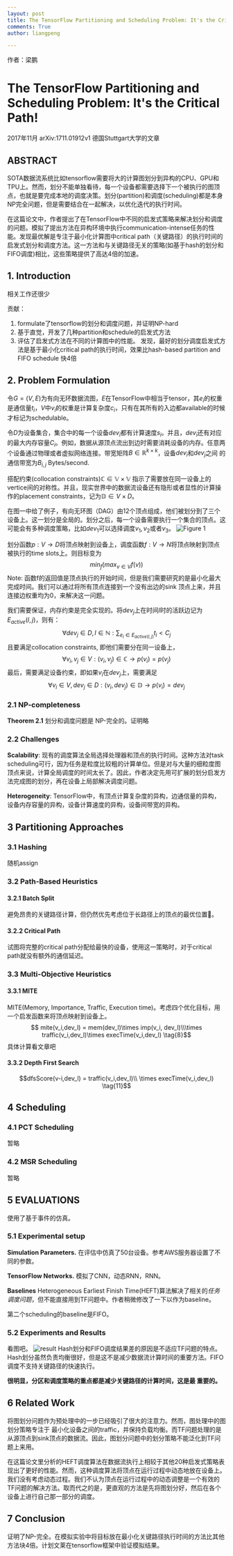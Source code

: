 ```yaml
---
layout: post
title: The TensorFlow Partitioning and Scheduling Problem: It's the Critical Path!
comments: True
author: liangpeng

---
```


作者：梁鹏

# The TensorFlow Partitioning and Scheduling Problem: It's the Critical Path!

2017年11月 arXiv:1711.01912v1 德国Stuttgart大学的文章
## ABSTRACT

SOTA数据流系统比如tensorflow需要将大的计算图划分到异构的CPU、GPU和TPU上。然而，划分不能单独看待，每一个设备都需要选择下一个被执行的图顶点，也就是要完成本地的调度决策。划分(partition)和调度(scheduling)都是本身NP完全问题，但是需要结合在一起解决，以优化迭代的执行时间。

在这篇论文中，作者提出了在TensorFlow中不同的启发式策略来解决划分和调度的问题。模拟了提出方法在异构环境中执行communication-intense任务的性能。发现最优解是专注于最小化计算图中critical path（关键路径）的执行时间的启发式划分和调度方法。这一方法和与关键路径无关的策略(如基于hash的划分和FIFO调度)相比，这些策略提供了高达4倍的加速。


## 1. Introduction
相关工作还很少

贡献：
1. formulate了tensorflow的划分和调度问题，并证明NP-hard
2. 基于直觉，开发了几种partition和schedule的启发式方法
3. 评估了启发式方法在不同的计算图中的性能。
发现，最好的划分调度启发式方法是基于最小化critical path的执行时间，效果比hash-based partition and FIFO schedule 快4倍

##  2. Problem Formulation
令$G=(V,E)$为有向无环数据流图，$E$在TensorFlow中相当于tensor，其$e_i$的权重是通信量$t_i$，$V$中$v_i$的权重是计算复杂度$c_i$，只有在其所有的入边都available的时候才标记为schedulable。

令$D$为设备集合，集合中的每一个设备$dev_i$都有计算速度$s_i$。并且，$dev_i$还有对应的最大内存容量$C_i$。例如，数据从源顶点流出到边时需要消耗设备的内存。任意两个设备通过物理或者虚拟网络连接。带宽矩阵$B \in \mathbb{R}^{k\times k}$，设备$dev_i$和$dev_j$之间 的通信带宽为$B_{i,j}$ Bytes/second.

搭配约束(collocation constraints)$\mathbb{C \in V\times V}$ 指示了需要放在同一设备上的vertice间的对称性。并且，现实世界中的数据流设备还有隐形或者显性的计算操作的placement constraints，记为$\mathbb{D}\in V\times D$。

在图一中给了例子，有向无环图（DAG）由12个顶点组成，他们被划分到了三个设备上。这一划分是全局的。划分之后，每一个设备需要执行一个集合的顶点。这可能会有多种调度策略，比如$dev_1$可以选择调度$v_1,v_2$或者$v_3$。
![Figure 1](pictures/tensorflow_partition_schedule/1.png)

划分函数$p:V \to D$将顶点映射到设备上，调度函数$f:V \to N$将顶点映射到顶点被执行的time slots上。则目标变为 
$$min_f(max_{v\in V}f(v))\tag{1}$$ 
Note: 函数f的返回值是顶点执行的开始时间，但是我们需要研究的是最小化最大完成时间。我们可以通过将所有顶点连接到一个没有出边的sink 顶点上来，并且连接边权重均为0，来解决这一问题。

我们需要保证，内存约束是完全实现的。将$dev_j$上在时间$l$时的活跃边记为$E_{active}(l,j)$，则有：
$$\forall dev_j \in D, l \in \mathbb{N}:\sum_{e_i \in E_{active(l,j)}}t_i \lt C_j \tag{2}$$
且要满足collocation constraints, 即他们需要分在同一设备上，
$$\forall v_i,v_j \in V: (v_i,v_j)\in \mathbb{C}\to p(v_i)=p(v_j) \tag{3}$$
最后，需要满足设备约束，即如果$v_i$在$dev_j$上，需要满足
$$\forall v_i \in V, dev_j \in D: (v_i,dev_j)\in \mathbb{D}\to p(v_i)=dev_j \tag{4}$$

### 2.1 NP-completeness
**Theorem 2.1** 划分和调度问题是 NP-完全的。证明略

### 2.2 Challenges
**Scalability**: 现有的调度算法全局选择处理器和顶点的执行时间。这种方法对task scheduling可行，因为任务是粒度比较粗的计算单位。但是对与大量的细粒度图顶点来说，计算全局调度的时间太长了。因此，作者决定先用可扩展的划分启发方法完成图的划分，再在设备上局部解决调度问题。

**Heterogeneity**: TensorFlow中，有顶点计算复杂度的异构，边通信量的异构，设备内存容量的异构，设备计算速度的异构，设备间带宽的异构。

## 3 Partitioning Approaches
### 3.1 Hashing
随机assign
### 3.2 Path-Based Heuristics
#### 3.2.1 Batch Split 
避免昂贵的关键路径计算，但仍然优先考虑位于长路径上的顶点的最优位置。
#### 3.2.2 Critical Path
试图将完整的critical path分配给最快的设备，使用这一策略时，对于critical path就没有额外的通信延迟。
### 3.3 Multi-Objective Heuristics
#### 3.3.1 MITE
MITE(Memory, Importance, Traffic, Execution time)。考虑四个优化目标，用一个启发函数来将顶点映射到设备上。
$$ mite(v_i,dev_l) = mem(dev_l)\times imp(v_i, dev_l)\\\times traffic(v_i,dev_l)\times execTime(v_i,dev_l) \tag{8}$$
具体计算看文章吧
#### 3.3.2 Depth First Search
$$dfsScore(v-i,dev_l) = traffic(v_i,dev_l)\\ \times execTime(v_i,dev_l) \tag{11}$$

## 4 Scheduling
### 4.1 PCT Scheduling
暂略
### 4.2 MSR Scheduling
暂略

## 5 EVALUATIONS
使用了基于事件的仿真。
### 5.1 Experimental setup
**Simulation Parameters.** 在评估中仿真了50台设备。参考AWS服务器设置了不同的参数。

**TensorFlow Networks.** 模拟了CNN，动态RNN，RNN。

**Baselines** Heterogeneous Earliest Finish Time(HEFT)算法解决了相关的*任务调度问题*，但不能直接用到TF问题中。作者稍微修改了一下以作为baseline。

第二个scheduling的baseline是FIFO。

### 5.2 Experiments and Results
看图吧。
![result](pictures/tensorflow_partition_schedule/3.png)
Hash划分和FIFO调度结果差的原因是不适应TF问题的特点。Hash划分虽然负责均衡很好，但是这不是减少数据流计算时间的重要方法。FIFO调度不支持关键路径的快速执行。

**很明显，分区和调度策略的重点都是减少关键路径的计算时间，这是最
重要的。**


## 6 Related Work
将图划分问题作为预处理中的一步已经吸引了很大的注意力。然而，图处理中的图划分策略专注于 最小化设备之间的traffic，并保持负载均衡。而TF问题处理的是从源顶点到sink顶点的数据流。因此，图划分问题中的划分策略不能泛化到TF问题上来用。

在这篇论文里分析的HEFT调度算法在数据流执行上相较于其他20种启发式策略表现出了更好的性能。然而，这种调度算法将顶点在运行过程中动态地放在设备上。我们没有考虑动态过程。我们不认为顶点在运行过程中的动态调整是一个有效的TF问题的解决方法。取而代之的是，更直观的方法是先将图划分好，然后在各个设备上进行自己那一部分的调度。

## 7 Conclusion
证明了NP-完全。在模拟实验中将目标放在最小化关键路径执行时间的方法比其他方法块4倍。计划文莱在tensorflow框架中验证模拟结果。